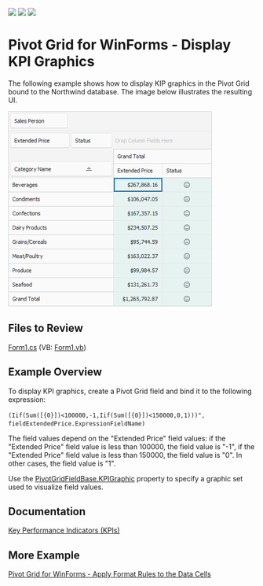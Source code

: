 <!-- default badges list -->
![](https://img.shields.io/endpoint?url=https://codecentral.devexpress.com/api/v1/VersionRange/128581888/22.1.5%2B)
[![](https://img.shields.io/badge/Open_in_DevExpress_Support_Center-FF7200?style=flat-square&logo=DevExpress&logoColor=white)](https://supportcenter.devexpress.com/ticket/details/T152365)
[![](https://img.shields.io/badge/📖_How_to_use_DevExpress_Examples-e9f6fc?style=flat-square)](https://docs.devexpress.com/GeneralInformation/403183)
<!-- default badges end -->

# Pivot Grid for WinForms - Display KPI Graphics 

The following example shows how to display KIP graphics in the Pivot Grid bound to the Northwind database. The image below illustrates the resulting UI.

![Pivot Grid](images/pivotgrid.png)

## Files to Review

[Form1.cs](./CS/WindowsFormsApp_RegularDataSourceKPI/Form1.cs) (VB: [Form1.vb](./VB/WindowsFormsApp_RegularDataSourceKPI/Form1.vb))

## Example Overview

To display KPI graphics, create a Pivot Grid field and bind it to the following expression:

`(Iif(Sum([{0}])<100000,-1,Iif(Sum([{0}])<150000,0,1)))", fieldExtendedPrice.ExpressionFieldName)`

The field values depend on the "Extended Price" field values: if the "Extended Price" field value is less than 100000, the field value is "-1", if the "Extended Price" field value is less than 150000, the field value is "0". In other cases, the field value is "1".</p>

Use the [PivotGridFieldBase.KPIGraphic](https://docs.devexpress.com/CoreLibraries/DevExpress.XtraPivotGrid.PivotGridFieldBase.KPIGraphic) property to specify a graphic set used to visualize field values.

## Documentation

[Key Performance Indicators (KPIs)](https://docs.devexpress.com/WindowsForms/8390/controls-and-libraries/pivot-grid/data-analysis/key-performance-indicators-kpis)

## More Example

[Pivot Grid for WinForms - Apply Format Rules to the Data Cells](https://github.com/DevExpress-Examples/winforms-pivot-grid-apply-format-rules-to-data-cells)


